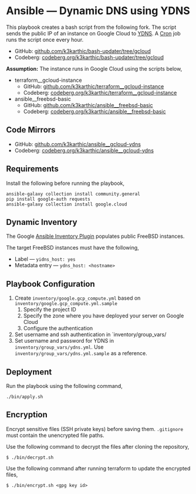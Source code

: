# Ansible — Dynamic DNS using YDNS

This playbook creates a bash script from the following fork. The script sends the public IP of an instance on Google Cloud to [YDNS](https://ydns.io/). A [Cron](https://en.wikipedia.org/wiki/Cron) job runs the script once every hour.
* GitHub: [github.com/k3karthic/bash-updater/tree/gcloud](https://github.com/k3karthic/bash-updater/tree/gcloud)
* Codeberg: [codeberg.org/k3karthic/bash-updater/tree/gcloud](https://codeberg.org/k3karthic/bash-updater/src/branch/gcloud)

**Assumption:** The instance runs in Google Cloud using the scripts below,
- terraform__gcloud-instance
    - GitHub: [github.com/k3karthic/terraform__gcloud-instance](https://github.com/k3karthic/terraform__gcloud-instance)
    - Codeberg: [codeberg.org/k3karthic/terraform__gcloud-instance](https://codeberg.org/k3karthic/terraform__gcloud-instance)
- ansible__freebsd-basic
    - GitHub: [github.com/k3karthic/ansible__freebsd-basic](https://github.com/k3karthic/ansible__freebsd-basic)
    - Codeberg: [codeberg.org/k3karthic/ansible__freebsd-basic](https://codeberg.org/k3karthic/ansible__freebsd-basic)

## Code Mirrors

* GitHub: [github.com/k3karthic/ansible__gcloud-ydns](https://github.com/k3karthic/ansible__gcloud-ydns/)
* Codeberg: [codeberg.org/k3karthic/ansible__gcloud-ydns](https://codeberg.org/k3karthic/ansible__gcloud-ydns)

## Requirements

Install the following before running the playbook,
```
ansible-galaxy collection install community.general
pip install google-auth requests
ansible-galaxy collection install google.cloud
```

## Dynamic Inventory

The Google [Ansible Inventory Plugin](https://docs.ansible.com/ansible/latest/collections/google/cloud/gcp_compute_inventory.html) populates public FreeBSD instances.

The target FreeBSD instances must have the following,
* Label — `yidns_host: yes`
* Metadata entry — `ydns_host: <hostname>`

## Playbook Configuration

1. Create `inventory/google.gcp_compute.yml` based on `inventory/google.gcp_compute.yml.sample`
    1. Specify the project ID 
    1. Specify the zone where you have deployed your server on Google Cloud
    1. Configure the authentication
1. Set username and ssh authentication in `inventory/group_vars/
1. Set username and password for YDNS in `inventory/group_vars/ydns.yml`. Use `inventory/group_vars/ydns.yml.sample` as a reference.

## Deployment

Run the playbook using the following command,
```
./bin/apply.sh
```

## Encryption

Encrypt sensitive files (SSH private keys) before saving them. `.gitignore` must contain the unencrypted file paths.

Use the following command to decrypt the files after cloning the repository,

```
$ ./bin/decrypt.sh
```

Use the following command after running terraform to update the encrypted files,

```
$ ./bin/encrypt.sh <gpg key id>
```

